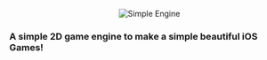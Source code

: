 <p align="center">
    <img src="logo.png" alt="Simple Engine" />
</p>

### A simple 2D game engine to make a simple beautiful iOS Games!
